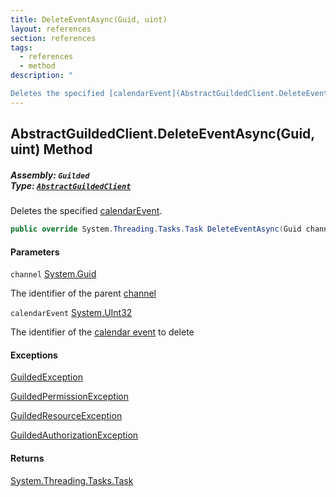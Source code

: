 ```yaml
---
title: DeleteEventAsync(Guid, uint)
layout: references
section: references
tags:
  - references
  - method
description: "

Deletes the specified [calendarEvent](AbstractGuildedClient.DeleteEventAsync(Guid,uint)#Guilded.AbstractGuildedClient.DeleteEventAsync(Guid,uint).calendarEvent 'Guilded.AbstractGuildedClient.DeleteEventAsync(Guid, uint).calendarEvent')."
---
```


## AbstractGuildedClient.DeleteEventAsync(Guid, uint) Method
##### **Assembly:** `Guilded`<br/>**Type:** [`AbstractGuildedClient`](AbstractGuildedClient 'Guilded.AbstractGuildedClient')

Deletes the specified [calendarEvent](AbstractGuildedClient.DeleteEventAsync(Guid,uint)#Guilded.AbstractGuildedClient.DeleteEventAsync(Guid,uint).calendarEvent 'Guilded.AbstractGuildedClient.DeleteEventAsync(Guid, uint).calendarEvent').

```csharp
public override System.Threading.Tasks.Task DeleteEventAsync(Guid channel, uint calendarEvent);
```
#### Parameters

<a name='Guilded.AbstractGuildedClient.DeleteEventAsync(Guid,uint).channel'></a>

`channel` [System.Guid](https://docs.microsoft.com/en-us/dotnet/api/System.Guid 'System.Guid')

The identifier of the parent [channel](ServerChannel 'Guilded.Base.Servers.ServerChannel')

<a name='Guilded.AbstractGuildedClient.DeleteEventAsync(Guid,uint).calendarEvent'></a>

`calendarEvent` [System.UInt32](https://docs.microsoft.com/en-us/dotnet/api/System.UInt32 'System.UInt32')

The identifier of the [calendar event](CalendarEvent 'Guilded.Base.Content.CalendarEvent') to delete

#### Exceptions

[GuildedException](GuildedException 'Guilded.Base.GuildedException')

[GuildedPermissionException](GuildedPermissionException 'Guilded.Base.GuildedPermissionException')

[GuildedResourceException](GuildedResourceException 'Guilded.Base.GuildedResourceException')

[GuildedAuthorizationException](GuildedAuthorizationException 'Guilded.Base.GuildedAuthorizationException')

#### Returns
[System.Threading.Tasks.Task](https://docs.microsoft.com/en-us/dotnet/api/System.Threading.Tasks.Task 'System.Threading.Tasks.Task')